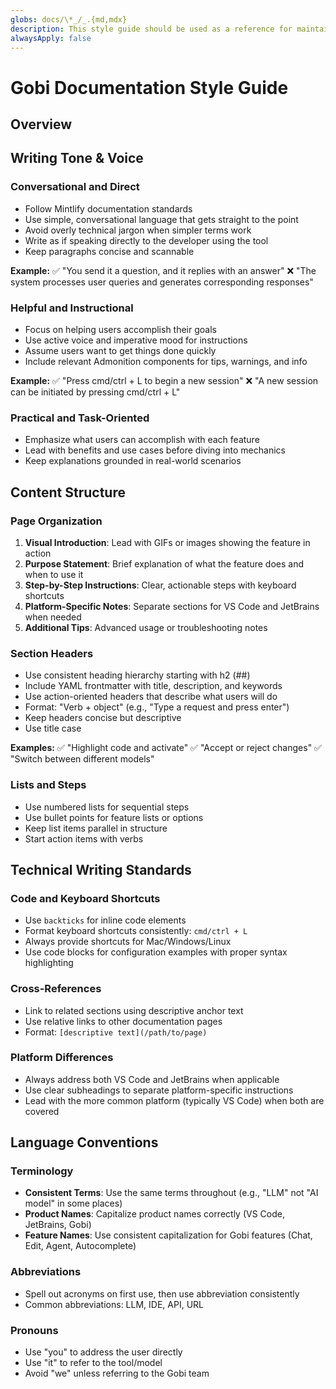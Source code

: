 ```yaml
---
globs: docs/\*_/_.{md,mdx}
description: This style guide should be used as a reference for maintaining consistency across all Gobi documentation
alwaysApply: false
---
```


# Gobi Documentation Style Guide

## Overview

## Writing Tone & Voice

### Conversational and Direct

- Follow Mintlify documentation standards
- Use simple, conversational language that gets straight to the point
- Avoid overly technical jargon when simpler terms work
- Write as if speaking directly to the developer using the tool
- Keep paragraphs concise and scannable

**Example:**
✅ "You send it a question, and it replies with an answer"
❌ "The system processes user queries and generates corresponding responses"

### Helpful and Instructional

- Focus on helping users accomplish their goals
- Use active voice and imperative mood for instructions
- Assume users want to get things done quickly
- Include relevant Admonition components for tips, warnings, and info

**Example:**
✅ "Press cmd/ctrl + L to begin a new session"
❌ "A new session can be initiated by pressing cmd/ctrl + L"

### Practical and Task-Oriented

- Emphasize what users can accomplish with each feature
- Lead with benefits and use cases before diving into mechanics
- Keep explanations grounded in real-world scenarios

## Content Structure

### Page Organization

1. **Visual Introduction**: Lead with GIFs or images showing the feature in action
2. **Purpose Statement**: Brief explanation of what the feature does and when to use it
3. **Step-by-Step Instructions**: Clear, actionable steps with keyboard shortcuts
4. **Platform-Specific Notes**: Separate sections for VS Code and JetBrains when needed
5. **Additional Tips**: Advanced usage or troubleshooting notes

### Section Headers

- Use consistent heading hierarchy starting with h2 (##)
- Include YAML frontmatter with title, description, and keywords
- Use action-oriented headers that describe what users will do
- Format: "Verb + object" (e.g., "Type a request and press enter")
- Keep headers concise but descriptive
- Use title case

**Examples:**
✅ "Highlight code and activate"
✅ "Accept or reject changes"
✅ "Switch between different models"

### Lists and Steps

- Use numbered lists for sequential steps
- Use bullet points for feature lists or options
- Keep list items parallel in structure
- Start action items with verbs

## Technical Writing Standards

### Code and Keyboard Shortcuts

- Use `backticks` for inline code elements
- Format keyboard shortcuts consistently: `cmd/ctrl + L`
- Always provide shortcuts for Mac/Windows/Linux
- Use code blocks for configuration examples with proper syntax highlighting

### Cross-References

- Link to related sections using descriptive anchor text
- Use relative links to other documentation pages
- Format: `[descriptive text](/path/to/page)`

### Platform Differences

- Always address both VS Code and JetBrains when applicable
- Use clear subheadings to separate platform-specific instructions
- Lead with the more common platform (typically VS Code) when both are covered

## Language Conventions

### Terminology

- **Consistent Terms**: Use the same terms throughout (e.g., "LLM" not "AI model" in some places)
- **Product Names**: Capitalize product names correctly (VS Code, JetBrains, Gobi)
- **Feature Names**: Use consistent capitalization for Gobi features (Chat, Edit, Agent, Autocomplete)

### Abbreviations

- Spell out acronyms on first use, then use abbreviation consistently
- Common abbreviations: LLM, IDE, API, URL

### Pronouns

- Use "you" to address the user directly
- Use "it" to refer to the tool/model
- Avoid "we" unless referring to the Gobi team
